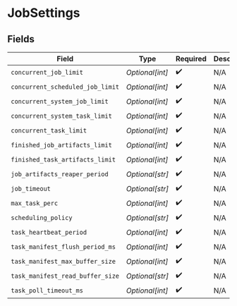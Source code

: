 # JobSettings


## Fields

| Field                            | Type                             | Required                         | Description                      |
| -------------------------------- | -------------------------------- | -------------------------------- | -------------------------------- |
| `concurrent_job_limit`           | *Optional[int]*                  | :heavy_check_mark:               | N/A                              |
| `concurrent_scheduled_job_limit` | *Optional[int]*                  | :heavy_check_mark:               | N/A                              |
| `concurrent_system_job_limit`    | *Optional[int]*                  | :heavy_check_mark:               | N/A                              |
| `concurrent_system_task_limit`   | *Optional[int]*                  | :heavy_check_mark:               | N/A                              |
| `concurrent_task_limit`          | *Optional[int]*                  | :heavy_check_mark:               | N/A                              |
| `finished_job_artifacts_limit`   | *Optional[int]*                  | :heavy_check_mark:               | N/A                              |
| `finished_task_artifacts_limit`  | *Optional[int]*                  | :heavy_check_mark:               | N/A                              |
| `job_artifacts_reaper_period`    | *Optional[str]*                  | :heavy_check_mark:               | N/A                              |
| `job_timeout`                    | *Optional[str]*                  | :heavy_check_mark:               | N/A                              |
| `max_task_perc`                  | *Optional[int]*                  | :heavy_check_mark:               | N/A                              |
| `scheduling_policy`              | *Optional[str]*                  | :heavy_check_mark:               | N/A                              |
| `task_heartbeat_period`          | *Optional[int]*                  | :heavy_check_mark:               | N/A                              |
| `task_manifest_flush_period_ms`  | *Optional[int]*                  | :heavy_check_mark:               | N/A                              |
| `task_manifest_max_buffer_size`  | *Optional[int]*                  | :heavy_check_mark:               | N/A                              |
| `task_manifest_read_buffer_size` | *Optional[str]*                  | :heavy_check_mark:               | N/A                              |
| `task_poll_timeout_ms`           | *Optional[int]*                  | :heavy_check_mark:               | N/A                              |